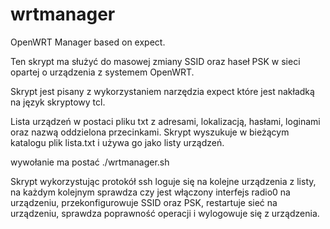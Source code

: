 # wrtmanager
OpenWRT Manager based on expect.

Ten skrypt ma służyć do masowej zmiany SSID oraz haseł PSK w sieci opartej o urządzenia z systemem OpenWRT.

Skrypt jest pisany z wykorzystaniem narzędzia expect które jest nakładką na język skryptowy tcl.

Lista urządzeń w postaci pliku txt z adresami, lokalizacją, hasłami, loginami oraz nazwą oddzielona przecinkami.
Skrypt wyszukuje w bieżącym katalogu plik lista.txt i używa go jako listy urządzeń.

wywołanie ma postać ./wrtmanager.sh <lokalizacja lub all> <SSID> <Pre-shared key>

Skrypt wykorzystując protokół ssh loguje się na kolejne urządzenia z listy, na każdym kolejnym sprawdza czy jest włączony interfejs radio0 na urządzeniu, przekonfigurowuje SSID oraz PSK, restartuje sieć na urządzeniu, sprawdza poprawność operacji i wylogowuje się z urządzenia. 
